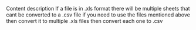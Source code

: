 Content description If a file is in .xls format there will be multiple sheets that cant be converted to a .csv file if you need to use the files mentioned above then convert it to multiple .xls files then convert each one to .csv
